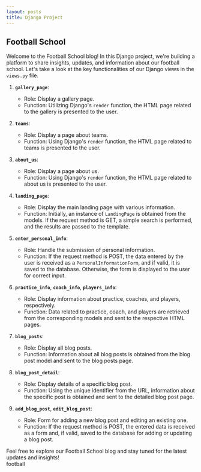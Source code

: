```yaml
---
layout: posts
title: Django Project
---
```


## Football School

Welcome to the Football School blog! In this Django project, we're building a platform to share insights, updates, and information about our football school. Let's take a look at the key functionalities of our Django views in the `views.py` file.

1. **`gallery_page`**:
   - Role: Display a gallery page.
   - Function: Utilizing Django's `render` function, the HTML page related to the gallery is presented to the user.

2. **`teams`**:
   - Role: Display a page about teams.
   - Function: Using Django's `render` function, the HTML page related to teams is presented to the user.

3. **`about_us`**:
   - Role: Display a page about us.
   - Function: Using Django's `render` function, the HTML page related to about us is presented to the user.

4. **`landing_page`**:
   - Role: Display the main landing page with various information.
   - Function: Initially, an instance of `LandingPage` is obtained from the models. If the request method is GET, a simple search is performed, and the results are passed to the template.

5. **`enter_personal_info`**:
   - Role: Handle the submission of personal information.
   - Function: If the request method is POST, the data entered by the user is received as a `PersonalInformationForm`, and if valid, it is saved to the database. Otherwise, the form is displayed to the user for correct input.

6. **`practice_info`**, **`coach_info`**, **`players_info`**:
   - Role: Display information about practice, coaches, and players, respectively.
   - Function: Data related to practice, coach, and players are retrieved from the corresponding models and sent to the respective HTML pages.

7. **`blog_posts`**:
   - Role: Display all blog posts.
   - Function: Information about all blog posts is obtained from the blog post model and sent to the blog posts page.

8. **`blog_post_detail`**:
   - Role: Display details of a specific blog post.
   - Function: Using the unique identifier from the URL, information about the specific post is obtained and sent to the detailed blog post page.

9. **`add_blog_post`**, **`edit_blog_post`**:
   - Role: Form for adding a new blog post and editing an existing one.
   - Function: If the request method is POST, the entered data is received as a form and, if valid, saved to the database for adding or updating a blog post.

Feel free to explore our Football School blog and stay tuned for the latest updates and insights!<br>
<a herf="http://fkhalili84.pythonanywhere.com/">football</a>
